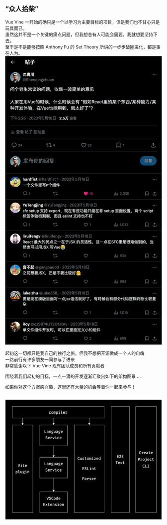 <h2 class="font-bold text-coolGray">
  “众人拾柴”
</h2>

<p v-click="[0,1]" class="flex flex-col w-auto lh-2 text-coolgray-100 text-4 transition-800">
  <div class="flex items-center mt2 mb2">
    Vue Vine 一开始的确只是一个以学习为主要目标的项目，但是我们也不甘心只是玩具而已。
  </div>
  <div class="flex items-center mt2 mb2">
    虽然这并不是一个关键的痛点问题，但我想总有人可能会需要，我就想要坚持下去。<br>
    至于是不是能够按照 Anthony Fu 的 Set Theory 所讲的一步步破圈进化，都是事在人为。
  </div>

  <div 
    class="
      flex items-center justify-center
      absolute w-300px h-300px rounded-full
      border-2px border-blue-4 bg-blue-4:20
      bottom--140px left-30px transform-gpu 
    "
  >
    <div class="opacity-62 text-12 mr-2" i-logos:react />
  </div>
  <div 
    class="
      flex items-center justify-center
      absolute w-300px h-300px rounded-full
      border-2px border-emerald-600 bg-emerald-6:20
      bottom-40px left-150px transform-gpu 
    "
  >
    <div class="opacity-62 text-12 mr-2" i-logos:vue />
  </div>

  <div class="absolute overflow-y-auto right-30px w-360px h-300px top-40%">
    <img 
      class="w-full"
      src="/assets/twitter-post.png"
    />
  </div>
</p>

<p v-click="[1,2]" class="flex flex-col w-auto lh-2 text-coolgray-100 text-4 transition-800">
  <div class="flex items-center mt2 mb2">
    起初这一切都只是我自己的独行之旅，但我不想把开源做成一个人的自嗨
  </div>
  <div class="flex items-center mt2 mb2">
    一路前行有许多朋友一同参与了进来
  </div>
  <div class="flex flex-col mt6 w-full">
    <div class="w-600px flex items-center pb2 text-coolgray-300 w-full border-b-1px border-b-solid border-b-bluegray-200/50">
      <div class="animate-bounce animate-count-infinite animate-duration-0.5s text-6 mr-2" i-twemoji:heart-suit />
      非常感谢以下 Vue Vine 现有团队成员和所有贡献者
    </div>
    <div class="flex items-center flex-wrap">
      <Contributors />
    </div>
  </div>
</p>

<div v-click="2" class="flex flex-col mt4">
  <p class="my1!">围绕着我们起初的目标，一点一滴的开发逐渐汇聚出如下的架构图景 ...</p>
  <p class="flex items-center mt1 mb2">
    如果你对这个方案感兴趣，这里还有大量的机会等着你一起来参与！
    <div class="animate-bounce animate-count-infinite animate-duration-0.5s text-6 mr-2" i-twemoji:hugging-face />
  </p>
</div>

<p v-click="2" class="flex flex-col w-auto lh-2 text-coolgray-100 text-4 transition-800 my0!">
  <img src="/assets/vue-vine-arch.svg" class="max-w-460px h-300px" />
</p>

<!--
事实上，我从一开始就明白这个项目、这个解决方案只是为了解决一个很小众的需求，或许就如这个图里所看到的一样只是那部分和我一样喜欢 Vue 又喜欢 React 函数组件形式的人。

但我也并不觉得这有什么不好，同时也想把一个技术作品做得尽可能更有趣一点、更丰富一点，所以有了今天的 vue-vine monorepo 的很多个 package

[click]

一个人的努力终归是有限的，而这也是我为什么热爱开源社区，你总能找到许多志同道合、可以一起合作完成一件事的伙伴！非常感谢 Vue Vine 团队现在的成员们和所有给我们贡献过代码的朋友们！

[click]

随着一步步的迭代，演化出了现在这样一幅架构图，但是实际上我们仍然处于非常早期的阶段，这里存在着许多不足，但也同样意味着很多机会。我诚恳地邀请有兴趣的同学一起加入我们共同建设。
-->
